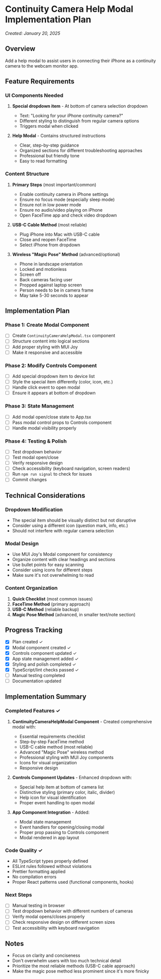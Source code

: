 # Continuity Camera Help Modal Implementation Plan

_Created: January 20, 2025_

## Overview

Add a help modal to assist users in connecting their iPhone as a continuity camera to the webcam monitor app.

## Feature Requirements

### UI Components Needed

1. **Special dropdown item** - At bottom of camera selection dropdown

   - Text: "Looking for your iPhone continuity camera?"
   - Different styling to distinguish from regular camera options
   - Triggers modal when clicked

2. **Help Modal** - Contains structured instructions
   - Clear, step-by-step guidance
   - Organized sections for different troubleshooting approaches
   - Professional but friendly tone
   - Easy to read formatting

### Content Structure

1. **Primary Steps** (most important/common)

   - Enable continuity camera in iPhone settings
   - Ensure no focus mode (especially sleep mode)
   - Ensure not in low power mode
   - Ensure no audio/video playing on iPhone
   - Open FaceTime app and check video dropdown

2. **USB-C Cable Method** (most reliable)

   - Plug iPhone into Mac with USB-C cable
   - Close and reopen FaceTime
   - Select iPhone from dropdown

3. **Wireless "Magic Pose" Method** (advanced/optional)
   - Phone in landscape orientation
   - Locked and motionless
   - Screen off
   - Back cameras facing user
   - Propped against laptop screen
   - Person needs to be in camera frame
   - May take 5-30 seconds to appear

## Implementation Plan

### Phase 1: Create Modal Component

- [ ] Create `ContinuityCameraHelpModal.tsx` component
- [ ] Structure content into logical sections
- [ ] Add proper styling with MUI Joy
- [ ] Make it responsive and accessible

### Phase 2: Modify Controls Component

- [ ] Add special dropdown item to device list
- [ ] Style the special item differently (color, icon, etc.)
- [ ] Handle click event to open modal
- [ ] Ensure it appears at bottom of dropdown

### Phase 3: State Management

- [ ] Add modal open/close state to App.tsx
- [ ] Pass modal control props to Controls component
- [ ] Handle modal visibility properly

### Phase 4: Testing & Polish

- [ ] Test dropdown behavior
- [ ] Test modal open/close
- [ ] Verify responsive design
- [ ] Check accessibility (keyboard navigation, screen readers)
- [ ] Run `npm run signal` to check for issues
- [ ] Commit changes

## Technical Considerations

### Dropdown Modification

- The special item should be visually distinct but not disruptive
- Consider using a different icon (question mark, info, etc.)
- Should not interfere with regular camera selection

### Modal Design

- Use MUI Joy's Modal component for consistency
- Organize content with clear headings and sections
- Use bullet points for easy scanning
- Consider using icons for different steps
- Make sure it's not overwhelming to read

### Content Organization

1. **Quick Checklist** (most common issues)
2. **FaceTime Method** (primary approach)
3. **USB-C Method** (reliable backup)
4. **Magic Pose Method** (advanced, in smaller text/note section)

## Progress Tracking

- [x] Plan created ✓
- [x] Modal component created ✓
- [x] Controls component updated ✓
- [x] App state management added ✓
- [x] Styling and polish completed ✓
- [x] TypeScript/lint checks passed ✓
- [ ] Manual testing completed
- [ ] Documentation updated

## Implementation Summary

### Completed Features ✓

1. **ContinuityCameraHelpModal Component** - Created comprehensive modal with:

   - Essential requirements checklist
   - Step-by-step FaceTime method
   - USB-C cable method (most reliable)
   - Advanced "Magic Pose" wireless method
   - Professional styling with MUI Joy components
   - Icons for visual organization
   - Responsive design

2. **Controls Component Updates** - Enhanced dropdown with:

   - Special help item at bottom of camera list
   - Distinctive styling (primary color, italic, divider)
   - Help icon for visual identification
   - Proper event handling to open modal

3. **App Component Integration** - Added:
   - Modal state management
   - Event handlers for opening/closing modal
   - Proper prop passing to Controls component
   - Modal rendered in app layout

### Code Quality ✓

- All TypeScript types properly defined
- ESLint rules followed without violations
- Prettier formatting applied
- No compilation errors
- Proper React patterns used (functional components, hooks)

### Next Steps

- [ ] Manual testing in browser
- [ ] Test dropdown behavior with different numbers of cameras
- [ ] Verify modal opens/closes properly
- [ ] Check responsive design on different screen sizes
- [ ] Test accessibility with keyboard navigation

## Notes

- Focus on clarity and conciseness
- Don't overwhelm users with too much technical detail
- Prioritize the most reliable methods (USB-C cable approach)
- Make the magic pose method less prominent since it's more finicky
